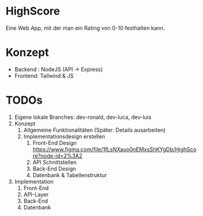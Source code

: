 # HighScore
Eine Web App, mit der man ein Rating von 0-10 festhalten kann.

# Konzept
- Backend : NodeJS (API -> Express)
- Frontend: Tailwind & JS

# TODOs
1. Eigene lokale Branches: dev-ronald, dev-luca, dev-luis
2. Konzept
   1. Allgemeine Funktionalitäten (Später: Details ausarbeiten)
   2. Implementationsdesign erstellen
      1. Front-End Design https://www.figma.com/file/1fLsNXauo0nEMxsShKYgDb/HighScore?node-id=2%3A2
      2. API Schnittstellen
      3. Back-End Design
      4. Datenbank & Tabellenstruktur
3. Implementation
   1. Front-End
   2. API-Layer
   3. Back-End
   4. Datenbank
